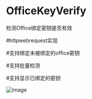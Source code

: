 # OfficeKeyVerify
检测Office绑定密钥是否有效

#httpwebrequest实现

#支持绑定未被绑定的office密钥

#支持批量检测

#支持显示已绑定的密钥

![image](https://github.com/laomms/OfficeKeyVerify/blob/master/psb.png)

